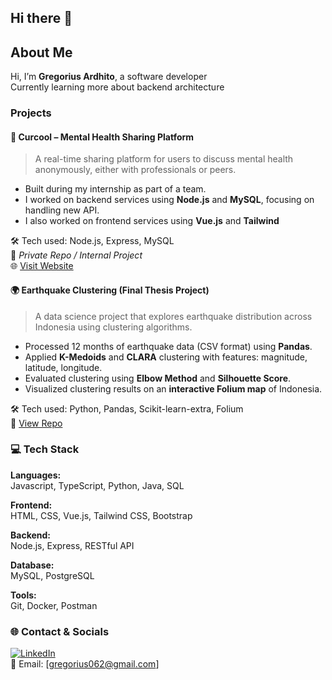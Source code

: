 ## Hi there 👋
<h2>About Me</h2>

Hi, I’m **Gregorius Ardhito**, a software developer  
Currently learning more about backend architecture

### Projects

#### 💬 Curcool – Mental Health Sharing Platform  
> A real-time sharing platform for users to discuss mental health anonymously, either with professionals or peers.

- Built during my internship as part of a team.
- I worked on backend services using **Node.js** and **MySQL**, focusing on handling new API.
- I also worked on frontend services using **Vue.js** and **Tailwind**

🛠️ Tech used: Node.js, Express, MySQL   
🔗 *Private Repo / Internal Project*  
🌐 [Visit Website](https://curcool.com)

#### 🌍 Earthquake Clustering (Final Thesis Project)  
> A data science project that explores earthquake distribution across Indonesia using clustering algorithms.

- Processed 12 months of earthquake data (CSV format) using **Pandas**.
- Applied **K-Medoids** and **CLARA** clustering with features: magnitude, latitude, longitude.
- Evaluated clustering using **Elbow Method** and **Silhouette Score**.
- Visualized clustering results on an **interactive Folium map** of Indonesia.

🛠️ Tech used: Python, Pandas, Scikit-learn-extra, Folium  
🔗 [View Repo](https://github.com/greardhito/earthquake-cluster)


### 💻 Tech Stack

**Languages:**  
Javascript, TypeScript, Python, Java, SQL

**Frontend:**  
HTML, CSS, Vue.js, Tailwind CSS, Bootstrap

**Backend:**  
Node.js, Express, RESTful API

**Database:**  
MySQL, PostgreSQL

**Tools:**  
Git, Docker, Postman


### 🌐 Contact & Socials  
[![LinkedIn](https://img.shields.io/badge/LinkedIn-0A66C2?logo=linkedin&logoColor=white)](www.linkedin.com/in/gregorius-ardhito-mahendra-wibowo)  
📩 Email: [gregorius062@gmail.com]
